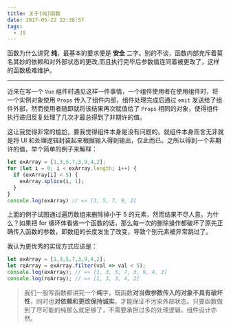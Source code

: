 ```yaml
---
title: 关于{纯}函数
date: 2017-05-22 22:38:57
tags: 
  - JS
---
```


函数为什么讲究 **纯**，最基本的要求便是 **安全** 二字。别的不谈，函数内部充斥着莫名其妙的依赖和对外部状态的更改,而且执行完毕后参数值连同着被更改了，这样的函数极难维护。

---

近来在写一个 `Vue` 组件时遇见这样一件事情，一个组件使用者在使用组件时，将一个实例对象使用 `Props` 传入了组件内部，组件处理完成后通过 `emit` 发送给了组件外部，然而使用者随即就将该结果再次赋值给了 `Props` 相同的对象，使得组件执行递归反复处理了几次才最总得到了非期许的值。

这让我觉得非常的尴尬，要我觉得组件本身是没有问题的。就组件本身而言无非就是将 UI 和处理逻辑封装起来根据输入得到输出，仅此而已。之所以得到一个非期许的值，举个简单的例子来解释：

``` js
let exArray = [1,3,5,7,3,9,4,2];
for (let i = 0; i < exArray.length; i++) {
  if (exArray[i] < 5) {
    exArray.splice(i, 1);
  }
}
console.log(exArray) // => [3, 5, 7, 9, 2]
```

上面的例子试图通过遍历数组来删除掉小于 5 的元素，然而结果不尽人意。为什么？如果把 for 循环体看做一个函数的话，那么每一次的删除操作都破坏了原先正确传入函数的参数，即数组的长度发生了改变，导致个别元素被异常跳过了。

我认为更优秀的实现方式应该是：
``` js
let exArray = [1,3,5,7,3,9,4,2];
let reArray = exArray.filter(val => val < 5);
console.log(exArray); // => [1, 3, 5, 7, 3, 9, 4, 2]
console.log(reArray); // => [1, 3, 3, 4, 2]
```

> 我们一般写函数都讲究一个**纯**字，既函数**对当做参数传入的对象不具有破坏性**，同时也**对依赖和更改保持诚实**，才能保证不污染外部状态。只要函数做到了尽可能的纯那么就足够了，不需要承担过多的处理逻辑，组件设计亦然。